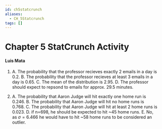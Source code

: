 ```yaml
---
id: ch5statcrunch
aliases:
  - CH_5Statcrunch
tags: []
---
```


# Chapter 5 StatCrunch Activity

#### Luis Mata

1.  A. The probability that the professor recieves exactly 2 emails in a day is 0.2.
    B. The probability that the professor recieves at least 3 emails in a day is 0.65.
    C. The mean of the distribution is 2.95.
    D. The professor should expect to repsond to emails for approx. 29.5 minutes.

2.  A. The probability that Aaron Judge will hit exactly one home run is 0.246.
    B. The probability that Aaron Judge will hit no home runs is 0.768.
    C. The probability that Aaron Judge will hit at least 2 home runs is 0.023.
    D. if n=698, he should be expected to hit ~45 home runs.
    E. No, as $\sigma = 6.466$ he would have to hit ~58 home runs to be considered an outlier.

